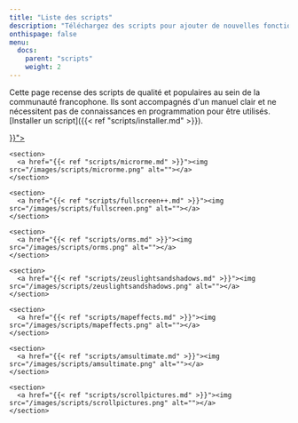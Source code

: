 ```yaml
---
title: "Liste des scripts"
description: "Téléchargez des scripts pour ajouter de nouvelles fonctionnalités à vos jeux RPG Maker, sans savoir programmer. Donnez un souffle nouveau à vos jeux grâce aux scripts RME, Fullscreen++, ORMS, et bien d'autres !"
onthispage: false
menu:
  docs:
    parent: "scripts"
    weight: 2
---
```


Cette page recense des scripts de qualité et populaires au sein de la communauté francophone. Ils sont accompagnés d'un manuel clair et ne nécessitent pas de connaissances en programmation pour être utilisés. [Installer un script]({{< ref "scripts/installer.md" >}}).

<div id="scripts-flex-container">
    <section>
      <a href="{{< ref "scripts/rme.md" >}}"><img src="/images/scripts/rme.png" alt=""></a>
    </section>

    <section>
      <a href="{{< ref "scripts/microrme.md" >}}"><img src="/images/scripts/microrme.png" alt=""></a>
    </section>

    <section>
      <a href="{{< ref "scripts/fullscreen++.md" >}}"><img src="/images/scripts/fullscreen.png" alt=""></a>
    </section>

    <section>
      <a href="{{< ref "scripts/orms.md" >}}"><img src="/images/scripts/orms.png" alt=""></a>
    </section>

    <section>
      <a href="{{< ref "scripts/zeuslightsandshadows.md" >}}"><img src="/images/scripts/zeuslightsandshadows.png" alt=""></a>
    </section>

    <section>
      <a href="{{< ref "scripts/mapeffects.md" >}}"><img src="/images/scripts/mapeffects.png" alt=""></a>
    </section>

    <section>
      <a href="{{< ref "scripts/amsultimate.md" >}}"><img src="/images/scripts/amsultimate.png" alt=""></a>
    </section>

    <section>
      <a href="{{< ref "scripts/scrollpictures.md" >}}"><img src="/images/scripts/scrollpictures.png" alt=""></a>
    </section>
</div>

